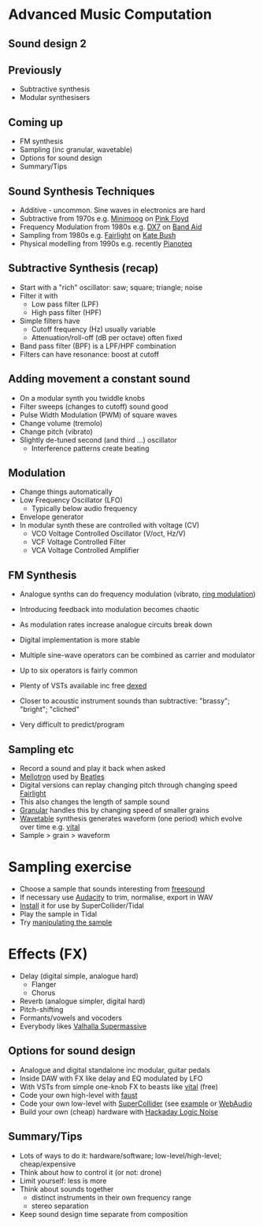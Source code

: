 # Advanced Music Computation

## Sound design 2


## Previously

- Subtractive synthesis
- Modular synthesisers


## Coming up

- FM synthesis
- Sampling (inc granular, wavetable)
- Options for sound design
- Summary/Tips


## Sound Synthesis Techniques

- Additive - uncommon. Sine waves in electronics are hard
- Subtractive from 1970s e.g. [Minimoog](https://en.wikipedia.org/wiki/Minimoog) on [Pink Floyd](https://youtu.be/cWGE9Gi0bB0?si=5gvQkYuXl9wAKySN)
- Frequency Modulation from 1980s e.g. [DX7](https://en.wikipedia.org/wiki/Yamaha_DX7) on [Band Aid](https://youtu.be/bmj7KlIut1w?si=iGlbCDPS_-oKRAtp)
- Sampling from 1980s e.g. [Fairlight](https://en.wikipedia.org/wiki/Fairlight_CMI) on [Kate Bush](https://youtu.be/wp43OdtAAkM?si=bsbmOVkhrkL96T_w)
- Physical modelling from 1990s e.g. recently [Pianoteq](https://www.modartt.com/pianoteq_overview)


## Subtractive Synthesis (recap)

- Start with a "rich" oscillator: saw; square; triangle; noise
- Filter it with
  - Low pass filter (LPF)
  - High pass filter (HPF)
- Simple filters have
  - Cutoff frequency (Hz) usually variable
  - Attenuation/roll-off (dB per octave) often fixed
- Band pass filter (BPF) is a LPF/HPF combination
- Filters can have resonance: boost at cutoff


## Adding movement a constant sound

- On a modular synth you twiddle knobs 
- Filter sweeps (changes to cutoff) sound good
- Pulse Width Modulation (PWM) of square waves
- Change volume (tremolo)
- Change pitch (vibrato)
- Slightly de-tuned second (and third ...) oscillator
  - Interference patterns create beating


## Modulation

- Change things automatically
- Low Frequency Oscillator (LFO)
  - Typically below audio frequency
- Envelope generator
- In modular synth these are controlled with voltage (CV)
  - VCO Voltage Controlled Oscillator (V/oct, Hz/V)
  - VCF Voltage Controlled Filter
  - VCA Voltage Controlled Amplifier
  

## FM Synthesis

- Analogue synths can do frequency modulation (vibrato, [ring modulation](https://en.wikipedia.org/wiki/Ring_modulation))
- Introducing feedback into modulation becomes chaotic
- As modulation rates increase analogue circuits break down
- Digital implementation is more stable


- Multiple sine-wave operators can be combined as carrier and modulator
- Up to six operators is fairly common
- Plenty of VSTs available inc free [dexed](https://www.kvraudio.com/product/dexed-by-digital-suburban)
- Closer to acoustic instrument sounds than subtractive: "brassy"; "bright"; "cliched"
- Very difficult to predict/program


## Sampling etc

- Record a sound and play it back when asked
- [Mellotron](https://en.wikipedia.org/wiki/Mellotron) used by [Beatles](https://en.wikipedia.org/wiki/Strawberry_Fields_Forever)
- Digital versions can replay changing pitch through changing speed [Fairlight](https://en.wikipedia.org/wiki/Fairlight_CMI)
- This also changes the length of sample sound
- [Granular](https://en.wikipedia.org/wiki/Granular_synthesis) handles this by changing speed of smaller grains
- [Wavetable](https://en.wikipedia.org/wiki/Wavetable_synthesis) synthesis generates waveform (one period) which evolve over time e.g. [vital](https://vital.audio/)
- Sample > grain > waveform


# Sampling exercise

- Choose a sample that sounds interesting from [freesound](https://freesound.org/)
- If necessary use [Audacity](https://www.audacityteam.org/) to trim, normalise, export in WAV
- [Install](https://tidalcycles.org/docs/configuration/AudioSamples/audiosamples/) it for use by SuperCollider/Tidal
- Play the sample in Tidal
- Try [manipulating the sample](https://tidalcycles.org/docs/reference/workshop/#manipulating-samples)

# Effects (FX)

- Delay (digital simple, analogue hard)
  - Flanger
  - Chorus
- Reverb (analogue simpler, digital hard)
- Pitch-shifting
- Formants/vowels and vocoders
- Everybody likes [Valhalla Supermassive](https://valhalladsp.com/shop/reverb/valhalla-supermassive/)


## Options for sound design

- Analogue and digital standalone inc modular, guitar pedals
- Inside DAW with FX like delay and EQ modulated by LFO
- With VSTs from simple one-knob FX to beasts like [vital](https://vital.audio/) (free)
- Code your own high-level with [faust](https://faust.grame.fr/)
- Code your own low-level with [SuperCollider](https://supercollider.github.io/) (see [example](./bassdrone.scd) or [WebAudio](https://developer.mozilla.org/en-US/docs/Web/API/Web_Audio_API)
- Build your own (cheap) hardware with [Hackaday Logic Noise](https://hackaday.com/tag/logic-noise/)


## Summary/Tips

- Lots of ways to do it: hardware/software; low-level/high-level; cheap/expensive
- Think about how to control it (or not: drone)
- Limit yourself: less is more
- Think about sounds together
  - distinct instruments in their own frequency range
  - stereo separation
- Keep sound design time separate from composition